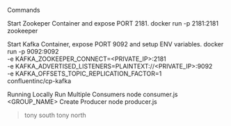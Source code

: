Commands

Start Zookeper Container and expose PORT 2181.
docker run -p 2181:2181 zookeeper

Start Kafka Container, expose PORT 9092 and setup ENV variables.
docker run -p 9092:9092 \
-e KAFKA_ZOOKEEPER_CONNECT=<PRIVATE_IP>:2181 \
-e KAFKA_ADVERTISED_LISTENERS=PLAINTEXT://<PRIVATE_IP>:9092 \
-e KAFKA_OFFSETS_TOPIC_REPLICATION_FACTOR=1 \
confluentinc/cp-kafka

Running Locally
Run Multiple Consumers
node consumer.js <GROUP_NAME>
Create Producer
node producer.js
> tony south
> tony north
